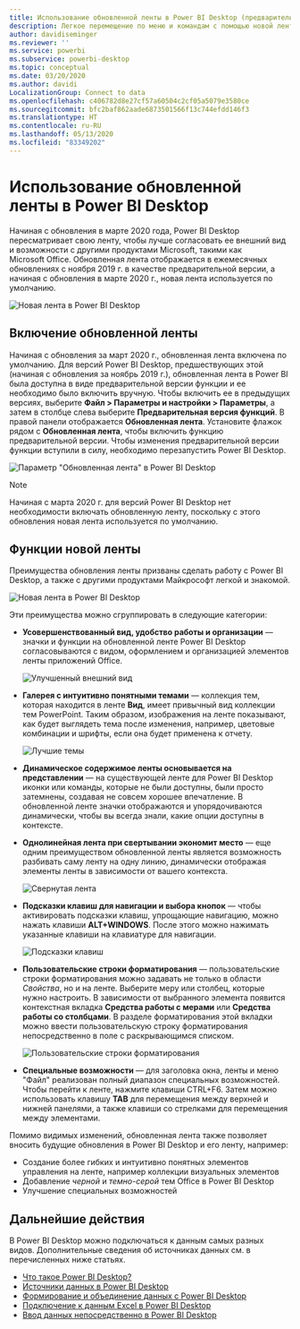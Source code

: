 ```yaml
---
title: Использование обновленной ленты в Power BI Desktop (предварительная версия)
description: Легкое перемещение по меню и командам с помощью новой ленты в Power BI Desktop
author: davidiseminger
ms.reviewer: ''
ms.service: powerbi
ms.subservice: powerbi-desktop
ms.topic: conceptual
ms.date: 03/20/2020
ms.author: davidi
LocalizationGroup: Connect to data
ms.openlocfilehash: c406782d8e27cf57a60504c2cf05a5079e3580ce
ms.sourcegitcommit: bfc2baf862aade6873501566f13c744efdd146f3
ms.translationtype: HT
ms.contentlocale: ru-RU
ms.lasthandoff: 05/13/2020
ms.locfileid: "83349202"
---
```

# <a name="use-the-updated-ribbon-in-power-bi-desktop"></a>Использование обновленной ленты в Power BI Desktop

Начиная с обновления в марте 2020 года, Power BI Desktop пересматривает свою ленту, чтобы лучше согласовать ее внешний вид и возможности с другими продуктами Microsoft, такими как Microsoft Office. Обновленная лента отображается в ежемесячных обновлениях с ноября 2019 г. в качестве предварительной версии, а начиная с обновления в марте 2020 г., новая лента используется по умолчанию.

![Новая лента в Power BI Desktop](media/desktop-ribbon/desktop-ribbon-02.png)

## <a name="how-to-enable-the-updated-ribbon"></a>Включение обновленной ленты

Начиная с обновления за март 2020 г., обновленная лента включена по умолчанию. Для версий Power BI Desktop, предшествующих этой (начиная с обновления за ноябрь 2019 г.), обновленная лента в Power BI была доступна в виде предварительной версии функции и ее необходимо было включить вручную. Чтобы включить ее в предыдущих версиях, выберите **Файл > Параметры и настройки > Параметры**, а затем в столбце слева выберите **Предварительная версия функций**. В правой панели отображается **Обновленная лента**. Установите флажок рядом с **Обновленная лента**, чтобы включить функцию предварительной версии. Чтобы изменения предварительной версии функции вступили в силу, необходимо перезапустить Power BI Desktop.

![Параметр "Обновленная лента" в Power BI Desktop](media/desktop-ribbon/desktop-ribbon-01.png)

> [!NOTE]
> Начиная с марта 2020 г. для версий Power BI Desktop нет необходимости включать обновленную ленту, поскольку с этого обновления новая лента используется по умолчанию.

## <a name="features-of-the-new-ribbon"></a>Функции новой ленты

Преимущества обновления ленты призваны сделать работу с Power BI Desktop, а также с другими продуктами Майкрософт легкой и знакомой. 

![Новая лента в Power BI Desktop](media/desktop-ribbon/desktop-ribbon-03.png)

Эти преимущества можно сгруппировать в следующие категории:

* **Усовершенствованный вид, удобство работы и организации** — значки и функции на обновленной ленте Power BI Desktop согласовываются с видом, оформлением и организацией элементов ленты приложений Office.

    ![Улучшенный внешний вид](media/desktop-ribbon/desktop-ribbon-04.png)

* **Галерея с интуитивно понятными темами** — коллекция тем, которая находится в ленте **Вид**, имеет привычный вид коллекции тем PowerPoint. Таким образом, изображения на ленте показывают, как будет выглядеть тема после изменения, например, цветовые комбинации и шрифты, если она будет применена к отчету. 

    ![Лучшие темы](media/desktop-ribbon/desktop-ribbon-05.png)

* **Динамическое содержимое ленты основывается на представлении** — на существующей ленте для Power BI Desktop иконки или команды, которые не были доступны, были просто затемнены, создавая не совсем хорошее впечатление. В обновленной ленте значки отображаются и упорядочиваются динамически, чтобы вы всегда знали, какие опции доступны в контексте.

* **Однолинейная лента при свертывании экономит место** — еще одним преимуществом обновленной ленты является возможность разбивать саму ленту на одну линию, динамически отображая элементы ленты в зависимости от вашего контекста. 

    ![Свернутая лента](media/desktop-ribbon/desktop-ribbon-06.png)

* **Подсказки клавиш для навигации и выбора кнопок** — чтобы активировать подсказки клавиш, упрощающие навигацию, можно нажать клавиши **ALT+WINDOWS**. После этого можно нажимать указанные клавиши на клавиатуре для навигации.

    ![Подсказки клавиш](media/desktop-ribbon/desktop-ribbon-07.png)

* **Пользовательские строки форматирования** — пользовательские строки форматирования можно задавать не только в области *Свойства*, но и на ленте. Выберите меру или столбец, которые нужно настроить. В зависимости от выбранного элемента появится контекстная вкладка **Средства работы с мерами** или **Средства работы со столбцами**. В разделе форматирования этой вкладки можно ввести пользовательскую строку форматирования непосредственно в поле с раскрывающимся списком.

    ![Пользовательские строки форматирования](media/desktop-ribbon/desktop-ribbon-08.png)

* **Специальные возможности** — для заголовка окна, ленты и меню "Файл" реализован полный диапазон специальных возможностей. Чтобы перейти к ленте, нажмите клавиши CTRL+F6. Затем можно использовать клавишу **TAB** для перемещения между верхней и нижней панелями, а также клавиши со стрелками для перемещения между элементами.


Помимо видимых изменений, обновленная лента также позволяет вносить будущие обновления в Power BI Desktop и его ленту, например:

* Создание более гибких и интуитивно понятных элементов управления на ленте, например коллекции визуальных элементов
* Добавление *черной* и *темно-серой* тем Office в Power BI Desktop
* Улучшение специальных возможностей


## <a name="next-steps"></a>Дальнейшие действия
В Power BI Desktop можно подключаться к данным самых разных видов. Дополнительные сведения об источниках данных см. в перечисленных ниже статьях.

* [Что такое Power BI Desktop?](../fundamentals/desktop-what-is-desktop.md)
* [Источники данных в Power BI Desktop](../connect-data/desktop-data-sources.md)
* [Формирование и объединение данных с Power BI Desktop](../connect-data/desktop-shape-and-combine-data.md)
* [Подключение к данным Excel в Power BI Desktop](../connect-data/desktop-connect-excel.md)   
* [Ввод данных непосредственно в Power BI Desktop](../connect-data/desktop-enter-data-directly-into-desktop.md)   
